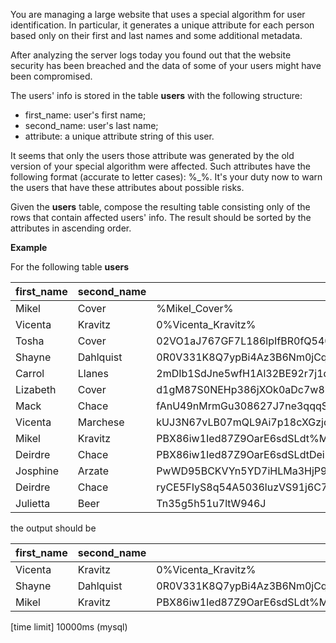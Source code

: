 You are managing a large website that uses a special algorithm for user identification. In particular, it generates a unique attribute for each person based only on their first and last names and some additional metadata.

After analyzing the server logs today you found out that the website security has been breached and the data of some of your users might have been compromised.

The users' info is stored in the table __users__ with the following structure:

* first_name: user's first name;
* second_name: user's last name;
* attribute: a unique attribute string of this user.

It seems that only the users those attribute was generated by the old version of your special algorithm were affected. Such attributes have the following format (accurate to letter cases): <one or more arbitrary character>%<first name>_<last name>%<zero or more arbitrary characters>. It's your duty now to warn the users that have these attributes about possible risks.

Given the __users__ table, compose the resulting table consisting only of the rows that contain affected users' info. The result should be sorted by the attributes in ascending order.

__Example__

For the following table __users__

|first_name	|second_name|	attribute|
|---|---|---|
|Mikel|	Cover|	%Mikel_Cover%|
|Vicenta	|Kravitz|	0%Vicenta_Kravitz%|
|Tosha|	Cover	|02VO1aJ767GF7L186lpIfBR0fQ5406Q02YcpG42LDF4Bv26|
|Shayne|	Dahlquist|	0R0V331K8Q7ypBi4Az3B6Nm0jCqUk%Shayne_Dahlquist%46E3O0u7t7|
|Carrol|	Llanes|	2mDIb1SdJne5wfH1Al32BE92r7j1d60PJ263b2vyPn3zxQ2P7sVOM26J11UT6W0Np|
|Lizabeth	|Cover	|d1gM87S0NEHp386jXOk0aDc7w8bx4u8q7D82ff2Z4YT43iLyZ39xYbEDXMk|
|Mack|	Chace	|fAnU49nMrmGu308627J7ne3qqqSPJDnq6dwW607lahNB5DinTR2Rkp549G7|
|Vicenta|	Marchese|	kUJ3N67vLB07mQL9Ai7p18cXGzjdT32r8283ZQi|
|Mikel|	Kravitz|	PBX86iw1Ied87Z9OarE6sdSLdt%Mikel_Kravitz%W73XOY9YaOgi060r2x12D2EmD7|
|Deirdre	|Chace	|PBX86iw1Ied87Z9OarE6sdSLdtDeirdrelChaceW73XOY9YaOgi060r2x12D2EmD7|
|Josphine	|Arzate	|PwWD95BCKVYn5YD7iHLMa3HjP9tH%josphine_arzate%d2hNHNd3RpqfUREN47|
|Deirdre	|Chace	|ryCE5FIyS8q54A5036luzVS91j6C7P76E9X0O58htzgthuX24LG%DEirdre_Chace%|
|Julietta|	Beer	|Tn35g5h51u7ltW946J|

the output should be

|first_name|	second_name|	attribute|
|---|---|---|
|Vicenta|	Kravitz	|0%Vicenta_Kravitz%|
|Shayne|	Dahlquist	|0R0V331K8Q7ypBi4Az3B6Nm0jCqUk%Shayne_Dahlquist%46E3O0u7t7|
|Mikel	|Kravitz	|PBX86iw1Ied87Z9OarE6sdSLdt%Mikel_Kravitz%W73XOY9YaOgi060r2x12D2EmD7|

[time limit] 10000ms (mysql)